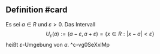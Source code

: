 ## Definition #card 
Es sei $a \in R$ und $\varepsilon>0$. Das Intervall
$$
U_{\varepsilon}(a):=(a-\varepsilon, a+\varepsilon)=\{x \in R :|x-a|<\varepsilon\}
$$
heißt $\varepsilon$-Umgebung von $a$.
^c-vg0SeXxlMp